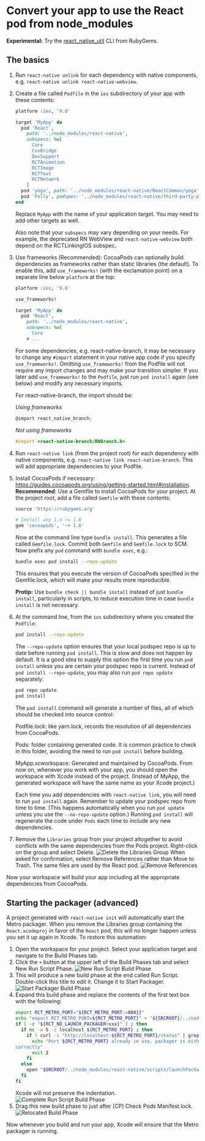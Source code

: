 # Convert your app to use the React pod from node_modules

**Experimental:** Try the
[react_native_util](https://github.com/jdee/react_native_util) CLI from
RubyGems.

## The basics

1. Run `react-native unlink` for each dependency with native
    components, e.g. `react-native unlink react-native-webview`.
1. Create a file called `Podfile` in the `ios` subdirectory of your app with
    these contents:
    ```ruby
    platform :ios, '9.0'

    target 'MyApp' do
      pod 'React',
        path: '../node_modules/react-native',
        subspecs: %w[
          Core
          CxxBridge
          DevSupport
          RCTAnimation
          RCTImage
          RCTText
          RCTNetwork
        ]
      pod 'yoga', path: '../node_modules/react-native/ReactCommon/yoga'
      pod 'Folly', podspec: '../node_modules/react-native/third-party-podspecs/Folly.podspec'
    end
    ```
    Replace `MyApp` with the name of your application target. You may need to
    add other targets as well.

    Also note that your `subspecs` may vary depending on your needs. For example,
    the deprecated RN WebView and `react-native-webview` both depend on the
    RCTLinkingIOS subspec.
1. Use frameworks (Recommended):
    CocoaPods can optionally build dependencies as frameworks rather than
    static libraries (the default). To enable this, add `use_frameworks!`
    (with the exclamation point) on a separate line below `platform` at the
    top:
    ```Ruby
    platform :ios, '9.0'

    use_frameworks!

    target 'MyApp' do
      pod 'React',
        path: '../node_modules/react-native',
        subspecs: %w[
          Core
        # ...
    ```
    For some dependencies, e.g. react-native-branch, it may be necessary to
    change any `#import` statement in your native app code if you specify
    `use_frameworks!`. Omitting `use_frameworks!` from the Podfile will not
    require any import changes and may make your transition simpler. If you
    later add `use_frameworks!` to the `Podfile`, just run `pod install`
    again (see below) and modify any necessary imports.

    For react-native-branch, the import should be:

    _Using frameworks_
    ```Objective-C
    @import react_native_branch;
    ```

    _Not using frameworks_
    ```Objective-C
    #import <react-native-branch/RNBranch.h>
    ```
1. Run `react-native link` (from the project root) for each dependency with
    native components, e.g.
    `react-native link react-native-branch`. This will add appropriate
    dependencies to your Podfile.
1. Install CocoaPods if necessary:
    https://guides.cocoapods.org/using/getting-started.html#installation.
    **Recommended**: Use a Gemfile to install CocoaPods for your project.
    At the project root, add a file called `Gemfile` with these contents:
    ```ruby
    source 'https://rubygems.org'

    # Install any 1.x >= 1.6
    gem 'cocoapods', '~> 1.6'
    ```
    Now at the command line type `bundle install`. This generates a file
    called `Gemfile.lock`. Commit both `Gemfile` and `Gemfile.lock` to
    SCM. Now prefix any `pod` command with `bundle exec`, e.g.:
    ```bash
    bundle exec pod install --repo-update
    ```
    This ensures that you execute the version of CocoaPods specified in the
    Gemfile.lock, which will make your results more reproducible.

    **Protip:** Use `bundle check || bundle install` instead of just
    `bundle install`, particularly in scripts, to reduce execution time in case
    `bundle install` is not necessary.
1. At the command line, from the `ios` subdirectory where you created the
    `Podfile`:
    ```bash
    pod install --repo-update
    ```
    The `--repo-update` option ensures that your local podspec repo is
    up to date before running `pod install`. This is slow and does not happen
    by default. It is a good idea to supply this option the first time you
    run `pod install` unless you are certain your podspec repo is current.
    Instead of `pod install --repo-update`, you may also run `pod repo update`
    separately:
    ```bash
    pod repo update
    pod install
    ```

    The `pod install` command will generate a number of files, all of which
    should be checked into source control:

    Podfile.lock: like yarn.lock, records the resolution of all dependencies
    from CocoaPods.

    Pods: folder containing generated code. It is common practice to check in
    this folder, avoiding the need to run `pod install` before building.

    MyApp.xcworkspace: Generated and maintained by CocoaPods. From now on,
    whenever you work with your app, you should open the workspace with
    Xcode instead of the project. (Instead of MyApp, the generated workspace
    will have the same name as your Xcode project.)

    Each time you add dependencies
    with `react-native link`, you will need to run `pod install` again.
    Remember to update your podspec repo from time to time. (This happens
    automatically when you run `pod update` unless you use the
    `--no-repo-update` option.)
    Running `pod
    install` will regenerate the code under `Pods` each time to include any
    new dependencies.
1. Remove the `Libraries` group from your project altogether to avoid conflicts
    with the same dependencies from the Pods project. Right-click on the
    group and select Delete.
    ![Delete the Libraries Group](./assets/delete-libraries-group.jpg)
    When asked for confirmation, select Remove
    References rather than Move to Trash. The same files are used by the React
    pod.
    ![Remove References](./assets/remove-references.jpg)

Now your workspace will build your app including all the appropriate
dependencies from CocoaPods.

## Starting the packager (advanced)

A project generated with `react-native init` will automatically
start the Metro packager.
When you remove the Libraries group containing the `React.xcodeproj` in favor
of the `React` pod, this will no longer happen unless you set it up again in
Xcode. To restore this automation:

1. Open the workspace for your project. Select your application target and
    navigate to the Build Phases tab.
1. Click the `+` button at the upper left of the Build Phases tab and select
    New Run Script Phase.
    ![New Run Script Build Phase](./assets/new-run-script-build-phase.jpg)
1. This will produce a new build phase at the end called Run Script.
    Double-click this title to edit it. Change it to Start Packager.
    ![Start Packager Build Phase](./assets/start-packager.png)
1. Expand this build phase and replace the contents of the first text box
    with the following:
    ```bash
    export RCT_METRO_PORT="${RCT_METRO_PORT:=8081}"
    echo "export RCT_METRO_PORT=${RCT_METRO_PORT}" > "${SRCROOT}/../node_modules/react-native/scripts/.packager.env"
    if [ -z "${RCT_NO_LAUNCH_PACKAGER+xxx}" ] ; then
      if nc -w 5 -z localhost ${RCT_METRO_PORT} ; then
        if ! curl -s "http://localhost:${RCT_METRO_PORT}/status" | grep -q "packager-status:running" ; then
          echo "Port ${RCT_METRO_PORT} already in use, packager is either not running or not running
    correctly"
          exit 2
        fi
      else
        open "$SRCROOT/../node_modules/react-native/scripts/launchPackager.command" || echo "Can't start packager automatically"
      fi
    fi
    ```
    Xcode will not preserve the indentation.
    ![Complete Run Script Build Phase](./assets/complete-run-script-build-phase.png)
1. Drag this new build phase to just after [CP] Check Pods Manifest.lock.
    ![Relocated Build Phase](./assets/relocated-build-phase.png)

Now whenever you build and run your app, Xcode will ensure that the Metro
packager is running.
